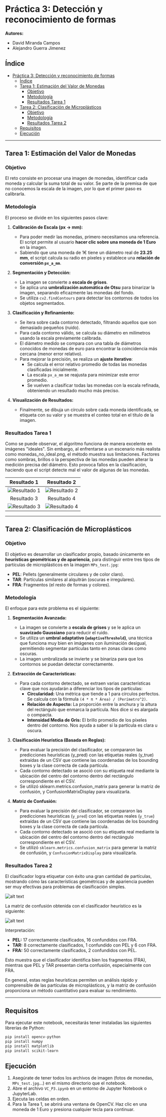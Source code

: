 

# Práctica 3: Detección y reconocimiento de formas

**Autores:**
- David Miranda Campos
- Alejandro Guerra Jimenez

## Índice

- [Práctica 3: Detección y reconocimiento de formas](#práctica-3-detección-y-reconocimiento-de-formas)
  - [Índice](#índice)
  - [Tarea 1: Estimación del Valor de Monedas](#tarea-1-estimación-del-valor-de-monedas)
    - [Objetivo](#objetivo)
    - [Metodología](#metodología)
    - [Resultados Tarea 1](#resultados-tarea-1)
  - [Tarea 2: Clasificación de Microplásticos](#tarea-2-clasificación-de-microplásticos)
    - [Objetivo](#objetivo-1)
    - [Metodología](#metodología-1)
    - [Resultados Tarea 2](#resultados-tarea-2)
  - [Requisitos](#requisitos)
  - [Ejecución](#ejecución)

-----

## Tarea 1: Estimación del Valor de Monedas

### Objetivo

El reto consiste en procesar una imagen de monedas, identificar cada moneda y calcular la suma total de su valor. Se parte de la premisa de que no conocemos la escala de la imagen, por lo que el primer paso es calibrarla.

### Metodología

El proceso se divide en los siguientes pasos clave:

1.  **Calibración de Escala (px → mm):**

      * Para poder medir las monedas, primero necesitamos una referencia. El script permite al usuario **hacer clic sobre una moneda de 1 Euro** en la imagen.
      * Sabiendo que una moneda de 1€ tiene un diámetro real de **23.25 mm**, el script calcula su radio en píxeles y establece una **relación de conversión `px_a_mm`**.

2.  **Segmentación y Detección:**

      * La imagen se convierte a **escala de grises**.
      * Se aplica una **umbralización automática de Otsu** para binarizar la imagen, separando eficazmente las monedas del fondo.
      * Se utiliza `cv2.findContours` para detectar los contornos de todos los objetos segmentados.

3.  **Clasificación y Refinamiento:**

      * Se itera sobre cada contorno detectado, filtrando aquellos que son demasiado pequeños (ruido).
      * Para cada contorno válido, se calcula su diámetro en milímetros usando la escala previamente calibrada.
      * El diámetro medido se compara con una tabla de diámetros conocidos de monedas de euro para encontrar la coincidencia más cercana (menor error relativo).
      *  Para mejorar la precisión, se realiza un **ajuste iterativo**:
          * Se calcula el error relativo promedio de todas las monedas clasificadas inicialmente.
          * La escala `px_a_mm` se reajusta para minimizar este error promedio.
          * Se vuelven a clasificar todas las monedas con la escala refinada, obteniendo un resultado mucho más preciso.

4.  **Visualización de Resultados:**

      * Finalmente, se dibuja un círculo sobre cada moneda identificada, se etiqueta con su valor y se muestra el conteo total en el título de la imagen.

### Resultados Tarea 1

Como se puede observar, el algoritmo funciona de manera excelente en imágenes "ideales". Sin embargo, al enfrentarse a un escenario más realista como monedas_no_ideal.png, el método muestra sus limitaciones. Factores como sombras, brillos o la perspectiva de las monedas pueden alterar la medición precisa del diámetro. Esto provoca fallos en la clasificación, haciendo que el script detecte mal el valor de algunas de las monedas.

| Resultado 1 | Resultado 2 |
| :---: | :---: |
| ![Resultado 1](resultados_img/monedas2_resultado.png) | ![Resultado 2](resultados_img/monedas_resultado.png) |
| Resultado 3 | Resultado 4 |
| ![Resultado 3](resultados_img/monedas3_resultado.png) | ![Resultado 4](resultados_img/monedas1_resultado.png) |
-----

## Tarea 2: Clasificación de Microplásticos

### Objetivo

El objetivo es desarrollar un clasificador propio, basado únicamente en **heurísticas geométricas y de apariencia**, para distinguir entre tres tipos de partículas de microplásticos en la imagen `MPs_test.jpg`:

  * **PEL**: Pellets (generalmente circulares y de color claro).
  * **TAR**: Partículas similares al alquitrán (oscuras e irregulares).
  * **FRA**: Fragmentos (el resto de formas y colores).

### Metodología

El enfoque para este problema es el siguiente:

1.  **Segmentación Avanzada:**

      * La imagen se convierte a **escala de grises** y se le aplica un **suavizado Gaussiano** para reducir el ruido.
      * Se utiliza un **umbral adaptativo (`adaptiveThreshold`)**, una técnica que funciona muy bien en imágenes con iluminación desigual, permitiendo segmentar partículas tanto en zonas claras como oscuras.
      * La imagen umbralizada se invierte y se binariza para que los contornos se puedan detectar correctamente.

2.  **Extracción de Características:**

      * Para cada contorno detectado, se extraen varias características clave que nos ayudarán a diferenciar los tipos de partículas:
          * **Circularidad:** Una métrica que tiende a 1 para círculos perfectos. Se calcula con la fórmula `(4 * π * Área) / (Perímetro^2)`.
          * **Relación de Aspecto:** La proporción entre la anchura y la altura del rectángulo que enmarca la partícula. Nos dice si es alargada o compacta.
          * **Intensidad Media de Gris:** El brillo promedio de los píxeles dentro del contorno. Nos ayuda a saber si la partícula es clara u oscura.

3.  **Clasificación Heurística (Basada en Reglas):**

      * Para evaluar la precisión del clasificador, se compararon las predicciones heurísticas (y_pred) con las etiquetas reales (y_true) extraídas de un CSV que contiene las coordenadas de los bounding boxes y la clase correcta de cada partícula.
      * Cada contorno detectado se asoció con su etiqueta real mediante la ubicación del centro del contorno dentro del rectángulo correspondiente en el CSV.
      * Se utilizó sklearn.metrics.confusion_matrix para generar la matriz de confusión, y ConfusionMatrixDisplay para visualizarla.

4. **Matriz de Confusión:**

   * Para evaluar la precisión del clasificador, se compararon las predicciones heurísticas (`y_pred`) con las etiquetas reales (`y_true`) extraídas de un CSV que contiene las coordenadas de los bounding boxes y la clase correcta de cada partícula.
   * Cada contorno detectado se asoció con su etiqueta real mediante la ubicación del centro del contorno dentro del rectángulo correspondiente en el CSV.
   * Se utilizó `sklearn.metrics.confusion_matrix` para generar la matriz de confusión, y `ConfusionMatrixDisplay` para visualizarla. 

### Resultados Tarea 2

El clasificador logra etiquetar con éxito una gran cantidad de partículas, mostrando cómo las características geométricas y de apariencia pueden ser muy efectivas para problemas de clasificación simples.

![alt text](resultados_img/particulas_resultado.png)

La matriz de confusión obtenida con el clasificador heurístico es la siguiente:

![alt text](resultados_img/matriz_confusion.png)

Interpretación:

* **PEL:** 17 correctamente clasificados, 16 confundidos con FRA.
* **TAR:** 8 correctamente clasificados, 1 confundido con PEL y 6 con FRA.
* **FRA:** 50 correctamente clasificados, 2 confundidos con PEL.

Esto muestra que el clasificador identifica bien los fragmentos (FRA), mientras que PEL y TAR presentan cierta confusión, especialmente con FRA.

En general, estas reglas heurísticas permiten un análisis rápido y comprensible de las partículas de microplásticos, y la matriz de confusión proporciona un método cuantitativo para evaluar su rendimiento.

-----

## Requisitos

Para ejecutar este notebook, necesitarás tener instaladas las siguientes librerías de Python:

```bash
pip install opencv-python
pip install numpy
pip install matplotlib
pip install scikit-learn
```

## Ejecución

1.  Asegúrate de tener todos los archivos de imagen (fotos de monedas, `MPs_test.jpg`...) en el mismo directorio que el notebook.
2.  Abre el archivo `VC_P3.ipynb` en un entorno de Jupyter Notebook o JupyterLab.
3.  Ejecuta las celdas en orden.
4.  Para la Tarea 1, se abrirá una ventana de OpenCV. Haz clic en una moneda de 1 Euro y presiona cualquier tecla para continuar.
